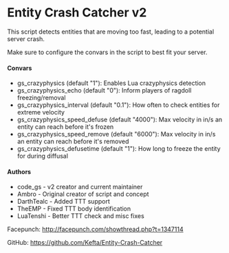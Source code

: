 Entity Crash Catcher v2
===============

This script detects entities that are moving too fast, leading to a potential server crash.

Make sure to configure the convars in the script to best fit your server.

#### Convars
* gs_crazyphysics (default "1"): Enables Lua crazyphysics detection
* gs_crazyphysics_echo (default "0"): Inform players of ragdoll freezing/removal
* gs_crazyphysics_interval (default "0.1"): How often to check entities for extreme velocity
* gs_crazyphysics_speed_defuse (default "4000"): Max velocity in in/s an entity can reach before it's frozen
* gs_crazyphysics_speed_remove (default "6000"): Max velocity in in/s an entity can reach before it's removed
* gs_crazyphysics_defusetime (default "1"): How long to freeze the entity for during diffusal

#### Authors
* code_gs - v2 creator and current maintainer
* Ambro - Original creator of script and concept
* DarthTealc - Added TTT support
* TheEMP - Fixed TTT body identification
* LuaTenshi - Better TTT check and misc fixes

Facepunch: http://facepunch.com/showthread.php?t=1347114

GitHub: https://github.com/Kefta/Entity-Crash-Catcher
